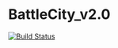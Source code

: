# BattleCity_v2.0

[![Build Status](https://travis-ci.org/PavelCherniavskyi/BattleCity_v2.0.svg?branch=master)](https://travis-ci.org/PavelCherniavskyi/BattleCity_v2.0)
